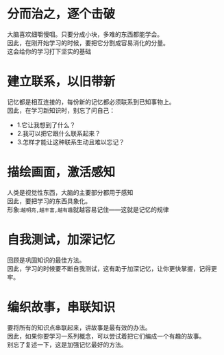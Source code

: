 # 分而治之，逐个击破  
大脑喜欢细嚼慢咽。只要分成小块，多难的东西都能学会。    
因此，在刚开始学习的时候，要把它分割成容易消化的分量。  
这会给你的学习打下坚实的基础

# 建立联系，以旧带新 
记忆都是相互连接的，每份新的记忆都必须联系到已知事物上。  
因此，在学习新知识时，别忘了问自己：  
- 1.它让我想到了什么？  
- 2.我可以把它跟什么联系起来？  
- 3.怎样才能让这种联系生动且难以忘记？

# 描绘画面，激活感知
人类是视觉性东西，大脑的主要部分都用于感知  
因此，要把学习的东西具象化。  
形象:`越明亮,越丰富,越有趣`就越容易记住——这就是记忆的规律

# 自我测试，加深记忆
回顾是巩固知识的最佳方法。  
因此，学习的时候要不断自我测试，这有助于加深记忆，让你更快掌握，记得更牢。

# 编织故事，串联知识
要将所有的知识点串联起来，讲故事是最有效的办法。  
因此，如果你要学习一系列概念，可以尝试着把它们编成一个有趣的故事。  
别忘了复述一下，这是加强记忆最好的方法。
